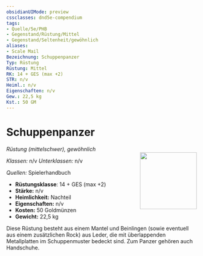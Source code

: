 ```yaml
---
obsidianUIMode: preview
cssclasses: dnd5e-compendium
tags:
- Quelle/5e/PHB
- Gegenstand/Rüstung/Mittel
- Gegenstand/Seltenheit/gewöhnlich
aliases: 
- Scale Mail
Bezeichnung: Schuppenpanzer
Typ: Rüstung
Rüstung: Mittel
RK: 14 + GES (max +2)
STR: n/v
Heiml.: n/v
Eigenschaften: n/v
Gew.: 22,5 kg
Kst.: 50 GM
---
```

# Schuppenpanzer
*Rüstung (mittelschwer), gewöhnlich*  
<img src="Symbolik/Gegenstände.webp" align="right" width="150">

_Klassen:_ n/v 
_Unterklassen:_  n/v

_Quellen:_ Spielerhandbuch

- **Rüstungsklasse**: 14 + GES (max +2)
- **Stärke:** n/v
- **Heimlichkeit:** Nachteil
- **Eigenschaften:** n/v
- **Kosten:** 50 Goldmünzen
- **Gewicht:** 22,5 kg

Diese Rüstung besteht aus einem Mantel und Beinlingen (sowie eventuell aus einem zusätzlichen Rock) aus Leder, die mit überlappenden Metallplatten im Schuppenmuster bedeckt sind. Zum Panzer gehören auch Handschuhe.